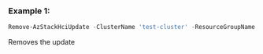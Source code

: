 ### Example 1:
```powershell
Remove-AzStackHciUpdate -ClusterName 'test-cluster' -ResourceGroupName 'test-rg' -Name 'test-update'
```

Removes the update